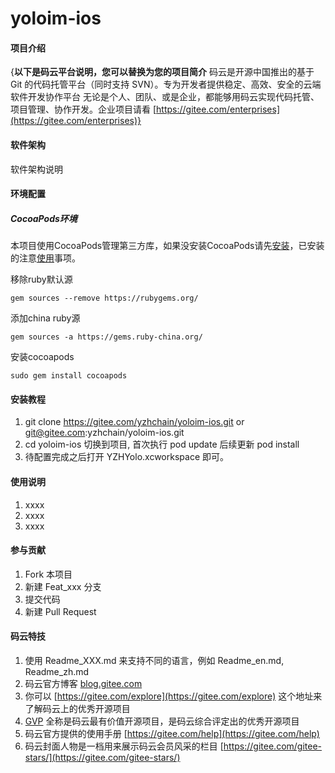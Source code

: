 # yoloim-ios

#### 项目介绍
{**以下是码云平台说明，您可以替换为您的项目简介**
码云是开源中国推出的基于 Git 的代码托管平台（同时支持 SVN）。专为开发者提供稳定、高效、安全的云端软件开发协作平台
无论是个人、团队、或是企业，都能够用码云实现代码托管、项目管理、协作开发。企业项目请看 [https://gitee.com/enterprises](https://gitee.com/enterprises)}

#### 软件架构
软件架构说明

####  环境配置
##### CocoaPods环境

本项目使用CocoaPods管理第三方库，如果没安装CocoaPods请先[安装](#安装)，已安装的注意[使用](#使用)事项。

移除ruby默认源

```
gem sources --remove https://rubygems.org/
```

添加china ruby源

```
gem sources -a https://gems.ruby-china.org/
```

安装cocoapods

```
sudo gem install cocoapods
```

#### 安装教程

1. git clone https://gitee.com/yzhchain/yoloim-ios.git or git@gitee.com:yzhchain/yoloim-ios.git
2. cd yoloim-ios 切换到项目, 首次执行 pod update 后续更新 pod install
3. 待配置完成之后打开 YZHYolo.xcworkspace 即可。

#### 使用说明

1. xxxx
2. xxxx
3. xxxx

#### 参与贡献

1. Fork 本项目
2. 新建 Feat_xxx 分支
3. 提交代码
4. 新建 Pull Request


#### 码云特技

1. 使用 Readme\_XXX.md 来支持不同的语言，例如 Readme\_en.md, Readme\_zh.md
2. 码云官方博客 [blog.gitee.com](https://blog.gitee.com)
3. 你可以 [https://gitee.com/explore](https://gitee.com/explore) 这个地址来了解码云上的优秀开源项目
4. [GVP](https://gitee.com/gvp) 全称是码云最有价值开源项目，是码云综合评定出的优秀开源项目
5. 码云官方提供的使用手册 [https://gitee.com/help](https://gitee.com/help)
6. 码云封面人物是一档用来展示码云会员风采的栏目 [https://gitee.com/gitee-stars/](https://gitee.com/gitee-stars/)
